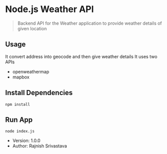 # Node.js Weather API

> Backend API for the Weather application to provide weather details of given location

## Usage

It convert address into geocode and then give weather details
It uses two APIs
- openweathermap
- mapbox

## Install Dependencies

```
npm install
```

## Run App

```
node index.js
```
- Version: 1.0.0
- Author: Rajnish Srivastava
